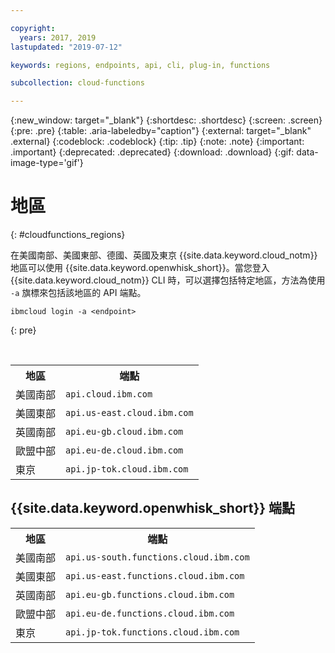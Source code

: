 ```yaml
---

copyright:
  years: 2017, 2019
lastupdated: "2019-07-12"

keywords: regions, endpoints, api, cli, plug-in, functions

subcollection: cloud-functions

---
```


{:new_window: target="_blank"}
{:shortdesc: .shortdesc}
{:screen: .screen}
{:pre: .pre}
{:table: .aria-labeledby="caption"}
{:external: target="_blank" .external}
{:codeblock: .codeblock}
{:tip: .tip}
{:note: .note}
{:important: .important}
{:deprecated: .deprecated}
{:download: .download}
{:gif: data-image-type='gif'}


# 地區
{: #cloudfunctions_regions}

在美國南部、美國東部、德國、英國及東京 {{site.data.keyword.cloud_notm}} 地區可以使用 {{site.data.keyword.openwhisk_short}}。當您登入 {{site.data.keyword.cloud_notm}} CLI 時，可以選擇包括特定地區，方法為使用 `-a` 旗標來包括該地區的 API 端點。

  ```
  ibmcloud login -a <endpoint>
  ```
  {: pre}

  <br />

  <table>
    <tr>
      <th>地區</th>
      <th>端點</th>
    </tr>
    <tr>
      <td>美國南部</td>
      <td><code>api.cloud.ibm.com</code></td>
    </tr>
    <tr>
      <td>美國東部</td>
      <td><code>api.us-east.cloud.ibm.com</code></td>
    </tr>
    <tr>
      <td>英國南部</td>
      <td><code>api.eu-gb.cloud.ibm.com</code></td>
    </tr>
    <tr>
      <td>歐盟中部</td>
      <td><code>api.eu-de.cloud.ibm.com</code></td>
    </tr>
    <tr>
      <td>東京</td>
      <td><code>api.jp-tok.cloud.ibm.com</code></td>
    </tr>
  </table>

## {{site.data.keyword.openwhisk_short}} 端點
  <table>
    <tr>
      <th>地區</th>
      <th>端點</th>
    </tr>
    <tr>
      <td>美國南部</td>
      <td><code>api.us-south.functions.cloud.ibm.com</code></td>
    </tr>
    <tr>
      <td>美國東部</td>
      <td><code>api.us-east.functions.cloud.ibm.com</code></td>
    </tr>
    <tr>
      <td>英國南部</td>
      <td><code>api.eu-gb.functions.cloud.ibm.com</code></td>
    </tr>
    <tr>
      <td>歐盟中部</td>
      <td><code>api.eu-de.functions.cloud.ibm.com</code></td>
    </tr>
    <tr>
      <td>東京</td>
      <td><code>api.jp-tok.functions.cloud.ibm.com</code></td>
    </tr>
  </table>

